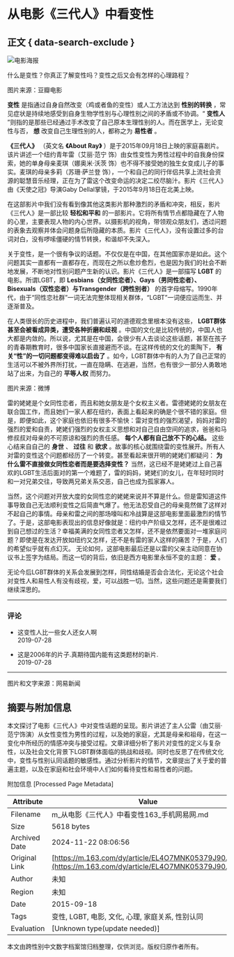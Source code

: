 # 从电影《三代人》中看变性

## 正文 { data-search-exclude }


![电影海报](https://nimg.ws.126.net/?url=https%3A%2F%2Fstatic.ws.126.net%2Ff2e%2Fwap%2Fcommon%2Fimages%2Fweixinfixed1200low.jpg&thumbnail=750x2147483647&quality=75&type=jpg)

什么是变性？你真正了解变性吗？变性之后又会有怎样的心理路程？

图片来源：豆瓣电影

**变性** 是指通过自身自然改变（鸡或者鱼的变性）或人工方法达到 **性别的转换** ，常见症状是持续地感受到自身生物学性别与心理性别之间的矛盾或不协调。“ **变性人** ”则指的是那些已经通过手术改变了自己原本生理性别的人。而在医学上，无论变性与否， **想** 改变自己生理性别的人，都称之为 **易性者** 。

**《三代人》** （英文名 **《About Ray》** ）是于2015年09月18日上映的家庭喜剧片。该片讲述一个纽约青年雷（艾丽·范宁 饰）由女性变性为男性过程中的自我身份探索，她的单身母亲麦琪（娜奥米·沃茨 饰）也不得不接受她的独生女变成儿子的事实。麦琪的母亲多莉（苏珊·萨兰登 饰），一个和自己的同行伴侣共享上流社会资源的聪慧音乐经理，正在为了雷这个改变命运的决定二绞尽脑汁。影片《三代人》由《天使之冠》导演Gaby Dellal掌镜，于2015年9月18日在北美上映。

在这部影片中我们没有看到像其他这类影片那种激烈的矛盾和冲突，相反，影片《三代人》是一部比较 **轻松和平和** 的一部影片。它将所有情节点都隐藏在了人物的心里，主要表现人物的内心世界。以摄影机的视角，带领观众朋友们，透过问题的表象去观察并体会问题身后所隐藏的本质。影片《三代人》，没有设置过多的台词对白，没有啰嗦僵硬的情节转换，和谐却不失深入。

关于变性，是一个很有争议的话题。不仅仅是在中国，在其他国家亦是如此。这个问题其实一直都有一直都存在，而现在之所以愈炒愈烈，也是因为我们的社会不断地发展，不断地对性别问题产生新的认识。影片《三代人》是一部描写 **LGBT** 的电影。所谓LGBT，即 **Lesbians（女同性恋者）、Gays（男同性恋者）、Bisexuals（双性恋者）与Transgender（跨性别者）** 的首字母缩写。1990年代，由于“同性恋社群”一词无法完整体现相关群体，“LGBT”一词便应运而生、并逐渐普及。

在人类很长的历史进程中，我们普遍认可的道德观念里根本没有这些， **LGBT群体甚至会被看成异类，遭受各种折磨和歧视** 。中国的文化是比较传统的，中国人也大都是内敛的。所以说，尤其是在中国，会很少有人去谈论这些话题，甚至在孩子的青春期教育时，很多中国家长直接避而不谈。在这样传统的文化的熏陶下， **有关“性”的一切问题都变得难以启齿了** 。如今，LGBT群体中有的人为了自己正常的生活可以不被外界所打扰，一直在隐瞒、在逃避，当然，也有很少一部分人勇敢地站了出来，为自己的 **平等人权** 而努力。

图片来源：微博

雷的姥姥是个女同性恋者，而且和她女朋友是个女权主义者。雷德姥姥的女朋友在联合国工作，而且她们一家人都在纽约，表面上看起来的确是个很不错的家庭。但是，即便如此，这个家庭也依旧有很多不愉快：雷对变性的强烈渴望，妈妈对雷的强烈的爱和自责，姥姥们强烈的女权主义思想和对自己自由空间的追求，爸爸和马修叔叔对母亲的不可原谅和强烈的责任感。 **每个人都有自己放不下的心结。** 这些心结来自自己的 **身世** 、 **过往** 和 **欲求** 。故事的核心就围绕雷的变性展开。所有人对雷的变性这个问题都经历了一个转变。甚至看起来很开明的姥姥们都疑问： **为什么雷不直接做女同性恋者而是要选择变性？** 当然，这已经不是姥姥过上自己喜欢的LGBT生活后面对的第一个难题了，雷的妈妈，姥姥们的女儿，在年轻时同时和一对兄弟交往，导致两兄弟关系交恶，自己也成为孤家寡人。

当然，这个问题对开放大度的女同性恋的姥姥来说并不算是什么。但是雷知道这件事导致自己无法顺利变性之后简直气爆了。他无法忍受自己的母亲竟然做了这样对不起自己的事情。母亲和雷之间的那场嚎叫和冷战算是这部电影里面最激烈的情节了。于是，这部电影表现出的信息好像就是：纽约中产阶级又怎样，还不是很难过到自己想过的生活？幸福美满的女同性恋者又怎样，还不是依然要面对一堆家庭问题？即使是在发达开放如纽约又怎样，还不是有雷的家人这样的痛苦？于是，人们的希望似乎就有点幻灭。 无论如何，这部电影最后还是以雷的父亲主动同意在协议书上签字为结局。而这一切的背后，依旧是西方电影里永恒不变的主题： **爱** 。

无论今后LGBT群体的关系会发展到怎样，同性结婚是否会合法化，无论这个社会对变性人和易性人有没有歧视，爱，可以战胜一切。当然，这些问题还是需要我们继续深思的。

--- 

### 评论

- 这变性人比一些女人还女人啊  
  2019-07-28

- 这是2006年的片子.真期待国内能有这类题材的新片.  
  2019-07-28

--- 

图片和文字来源：网易新闻

## 摘要与附加信息

<!-- tcd_abstract -->
本文探讨了电影《三代人》中对变性话题的呈现。影片讲述了主人公雷（由艾丽·范宁饰演）从女性变性为男性的过程，以及她的家庭，尤其是母亲和祖母，在这一变化中所经历的情感冲突与接受过程。文章详细分析了影片对变性的定义与复杂性，以及社会文化背景下LGBT群体面临的挑战和歧视。同时也反思了在传统文化中，变性与性别认同话题的敏感性。通过分析影片的情节，文章提出了关于爱的普遍主题，以及在家庭和社会环境中人们如何看待变性和易性者的问题。
<!-- tcd_abstract_end -->

附加信息 [Processed Page Metadata]

| Attribute       | Value                                  |
|-----------------|----------------------------------------|
| Filename        | m_从电影《三代人》中看变性163_手机网易网.md                             |
| Size            | 5618 bytes                           |
| Archived Date   | 2024-11-22 08:06:56                             |
| Original Link   | [https://m.163.com/dy/article/EL4O7MNK05379J90.html](https://m.163.com/dy/article/EL4O7MNK05379J90.html)                       |
| Author          | 未知                               |
| Region          | 未知                               |
| Date            | 2015-09-18                                 |
| Tags            | 变性, LGBT, 电影, 文化, 心理, 家庭关系, 性别认同                                 |
| Evaluation            | [Unknown type(update needed)]                                 |
<!-- tcd_table_end -->

本文由跨性别中文数字档案馆归档整理，仅供浏览。版权归原作者所有。
